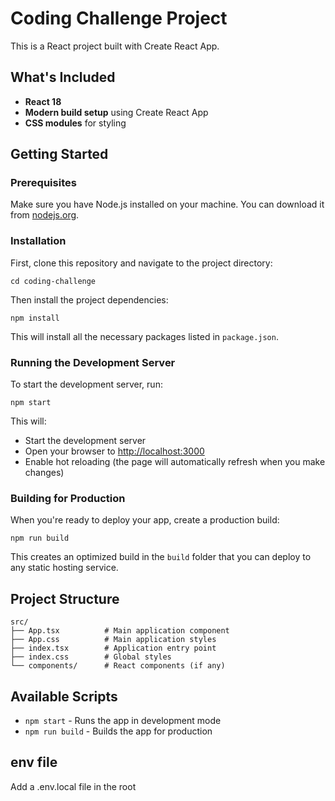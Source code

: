 # Coding Challenge Project

This is a React project built with Create React App.

## What's Included

- **React 18**
- **Modern build setup** using Create React App
- **CSS modules** for styling

## Getting Started

### Prerequisites

Make sure you have Node.js installed on your machine. You can download it from [nodejs.org](https://nodejs.org/).

### Installation

First, clone this repository and navigate to the project directory:

`cd coding-challenge`

Then install the project dependencies:

`npm install`

This will install all the necessary packages listed in `package.json`.

### Running the Development Server

To start the development server, run:

`npm start`

This will:

- Start the development server
- Open your browser to [http://localhost:3000](http://localhost:3000)
- Enable hot reloading (the page will automatically refresh when you make changes)

### Building for Production

When you're ready to deploy your app, create a production build:

`npm run build`

This creates an optimized build in the `build` folder that you can deploy to any static hosting service.

## Project Structure

```
src/
├── App.tsx          # Main application component
├── App.css          # Main application styles
├── index.tsx        # Application entry point
├── index.css        # Global styles
└── components/      # React components (if any)
```

## Available Scripts

- `npm start` - Runs the app in development mode
- `npm run build` - Builds the app for production

## env file

Add a .env.local file in the root

